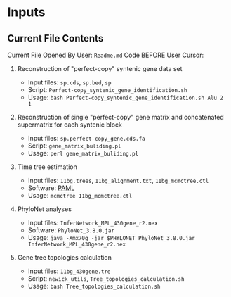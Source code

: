 # Inputs

## Current File Contents
Current File Opened By User: `Readme.md`
Code BEFORE User Cursor:

1. Reconstruction of "perfect-copy" syntenic gene data set

   - Input files: `sp.cds`, `sp.bed`, `sp`
   - Script: `Perfect-copy_syntenic_gene_identification.sh`
   - Usage: `bash Perfect-copy_syntenic_gene_identification.sh Alu 2 1`

2. Reconstruction of single "perfect-copy" gene matrix and concatenated supermatrix for each syntenic block

   - Input files: `sp.perfect-copy_gene.cds.fa`
   - Script: `gene_matrix_buliding.pl`
   - Usage: `perl gene_matrix_buliding.pl`

3. Time tree estimation

   - Input files: `11bg.trees`, `11bg_alignment.txt`, `11bg_mcmctree.ctl`
   - Software: [PAML](http://abacus.gene.ucl.ac.uk/software/paml.html)
   - Usage: `mcmctree 11bg_mcmctree.ctl`

4. PhyloNet analyses

   - Input files: `InferNetwork_MPL_430gene_r2.nex`
   - Software: `PhyloNet_3.8.0.jar`
   - Usage: `java -Xmx70g -jar $PHYLONET PhyloNet_3.8.0.jar InferNetwork_MPL_430gene_r2.nex`

5. Gene tree topologies calculation

   - Input files: `11bg_430gene.tre`
   - Script: `newick_utils`, `Tree_topologies_calculation.sh`
   - Usage: `bash Tree_topologies_calculation.sh`
